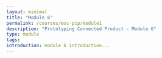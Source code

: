 ```yaml
---
layout: minimal
title: "Module 6"
permalink: /courses/msc-pcp/module1
description: "Prototyping Connected Product - Module 6"
type: module
tags:
introduction: module 6 introduction...
---
```


